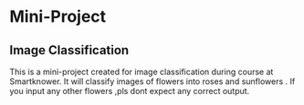# Mini-Project
## Image Classification
This is a mini-project created for image classification during course at Smartknower. 
It will classify images of flowers into roses and sunflowers .
If you input any other flowers ,pls dont expect any correct output.
